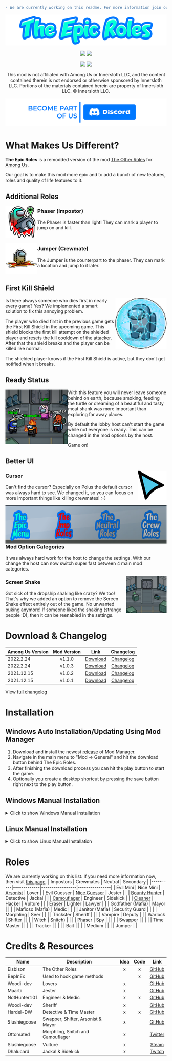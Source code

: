 
```diff
- We are currently working on this readme. For more information join our discord.
```

![The Epic Roles Banner](./Readme/Images/TER_banner.png)
<p align="center">
  <a href="https://github.com/LaicosVK/TheEpicRoles/releases/"><img src="https://badgen.net/github/release/laicosvk/theepicroles"></a> <!--Releases-->
  <a href="https://github.com/LaicosVK/TheEpicRoles/releases/"><img src="https://badgen.net/github/assets-dl/laicosvk/theepicroles"></a> <!--Downloads-->
</p>
  
<p align="center">
  <a href="https://github.com/LaicosVK/TheEpicRoles/releases/"><img src="https://badgen.net//github/releases/laicosvk/theepicroles"></a> <!--Releases-->
  <a href="https://github.com/LaicosVK/TheEpicRoles/stargazers"><img src="https://badgen.net/github/stars/laicosvk/theepicroles"></a> <!--Stars-->
</p>


<p align="center">
This mod is not affiliated with Among Us or Innersloth LLC, and the content contained therein is not endorsed or otherwise sponsored by Innersloth LLC. Portions of the materials contained herein are property of Innersloth LLC. © Innersloth LLC.</p>

[![Discord](./Readme/Images/TER_discord.png)](https://discord.gg/WjegsxEuAD)

# What Makes Us Different?
**The Epic Roles** is a remodded version of the mod [The Other Roles](https://github.com/Eisbison/TheOtherRoles) for [Among Us](https://store.steampowered.com/app/945360/Among_Us).

Our goal is to make this mod more epic and to add a bunch of new features, roles and quality of life features to it.

## Additional Roles

<img align="left" width="100" height="100" src="/TheEpicRoles/Resources/PhaseKillButton.png"/>

### Phaser (Impostor)
The Phaser is faster than light! They can mark a player to jump on and kill.
<br clear="all"/>

<img align="left" width="100" height="100" src="/TheEpicRoles/Resources/JumperJumpButton.png"/>

### Jumper (Crewmate)
The Jumper is the counterpart to the phaser. They can mark a location and jump to it later.
<br clear="all"/>

## First Kill Shield
<img align="right" height="160" src="/TheEpicRoles/Resources/GuardianShield.png"/>

Is there always someone who dies first in nearly every game? Yes? We implemented a smart solution to fix this annoying problem.

The player who died first in the previous game gets the First Kill Shield in the upcoming game. This shield blocks the first kill attempt on the shielded player and resets the kill cooldown of the attacker. After that the shield breaks and the player can be killed like normal.

The shielded player knows if the First Kill Shield is active, but they don't get notified when it breaks.

## Ready Status
<img align="left" height="170" src="/Readme/Images/dropship_ready.png"/>

With this feature you will never leave someone behind on earth, because smoking, feeding the turtle or dreaming of a beautiful and tasty meat shank was more important than exploring far away places.

By default the lobby host can't start the game while not everyone is ready. This can be changed in the mod options by the host.

Game on!
<br clear="all"/>

## Better UI

<img align="right" height="90" src="/TheEpicRoles/Resources/Cursor.png"/>

### Cursor
Can't find the cursor? Especially on Polus the default cursor was always hard to see. We changed it, so you can focus on more important things like killing crewmates! :-)
<br clear="all"/>

<img align="right" height="120" src="/Readme/Images/option_categories.png"/>

### Mod Option Categories
  
It was always hard work for the host to change the settings. With our change the host can now switch super fast between 4 main mod categories.
<br clear="all"/>

<img align="right" height="115" src="/Readme/Images/dropship.png"/>

### Screen Shake
Got sick of the dropship shaking like crazy? We too! That's why we added an option to remove the Screen Shake effect entirely out of the game. No unwanted puking anymore! If someone liked the shaking (strange people :D), then it can be reenabled in the settings.
<br clear="all"/>

# Download & Changelog
| Among Us Version | Mod Version | Link | Changelog |
| --- | :---: | :---: | :---: |
| 2022.2.24 | v1.1.0 | [Download](https://github.com/LaicosVK/TheEpicRoles/releases/download/v1.1.0/TheEpicRoles.zip) | [Changelog](/Readme/Changelog.md#110) |
| 2022.2.24 | v1.0.3 | [Download](https://github.com/LaicosVK/TheEpicRoles/releases/download/v1.0.3/TheEpicRoles.zip) | [Changelog](/Readme/Changelog.md#103) |
| 2021.12.15 | v1.0.2 | [Download](https://github.com/LaicosVK/TheEpicRoles/releases/download/v1.0.2/TheEpicRoles.zip) | [Changelog](/Readme/Changelog.md#102) |
| 2021.12.15 | v1.0.1 | [Download](https://github.com/LaicosVK/TheEpicRoles/releases/download/v1.0.1/TheEpicRoles.zip) | [Changelog](/Readme/Changelog.md#101) |

View [full changelog](/Readme/Changelog.md)

# Installation
## Windows Auto Installation/Updating Using Mod Manager
1. Download and install the newest [release](https://github.com/MatuxGG/ModManager/releases/latest) of Mod Manager.
2. Navigate in the main menu to "Mod -> General" and hit the download button behind The Epic Roles.
3. After finishing the download process you can hit the play button to start the game.
4. Optionally you create a desktop shortcut by pressing the save button right next to the play button.


## Windows Manual Installation
<details>
  <summary>Click to show Windows Manual Installation</summary>  
  
1. Download newest [release](https://github.com/LaicosVK/TheEpicRoles/releases/latest).
2. Navigate to your Among Us installtion folder.
3. Optionally (recommended) copy your entire game folder and continue the last steps in this copy of Among Us.
4. Drag or extract all files and folders from the zip into your Among Us installation folder.
5. Run the game. (First launch might take a while)
</details>

## Linux Manual Installation
<details>
  <summary>Click to show Linux Manual Installation</summary>    
   
1. Follow Windows Manual Installation until step 4.
2. Enable `winhttp.dll` via the proton winecfg (https://docs.bepinex.dev/articles/advanced/steam_interop.html#open-winecfg-for-the-target-game).
3. Launch the game via Steam.
</details>

# Roles
We are currently working on this list. If you need more information now, then visit [this page](https://github.com/Eisbison/TheOtherRoles#the-other-roles).
| Impostors | Crewmates | Neutral | Secondary |
|----------|-------------|-----------------|----------------|
| Evil Mini | Nice Mini | [Arsonist](/Readme/Roles/Arsonist.md) | Lover |
| Evil Guesser | [Nice Guesser](#guesser) | Jester |  |
| [Bounty Hunter](/Readme/Roles/Bounty_Hunter.md) | Detective | Jackal |  |
| [Camouflager](/Readme/Roles/Camouflager.md) | Engineer | Sidekick |  |
| [Cleaner](/Readme/Roles/Cleaner.md) | Hacker | Vulture |  |
| [Eraser](/Readme/Roles/Eraser.md) | Lighter | Lawyer |  |
| Godfather (Mafia) | Mayor |  |  |
| Mafioso (Mafia) | Medic |  |  |
| Janitor (Mafia) | Security Guard |  |  |
| Morphling | Seer |  |  |
| Trickster | Sheriff |  |  | 
| Vampire | Deputy |  |
| Warlock | Shifter |  |  |
| Witch | Snitch) |  |  |
| [Phaser](/Readme/Roles/Phaser.md) | Spy |  |  |
|  | Swapper |  |  |
|  | Time Master |  |  |
|  | Tracker |  |  |
|  | Bait |  |
|  | Medium |  |
|  | Jumper |  |

  
# Credits & Resources
| Name | Description | Idea | Code | Link |
| --- | --- | :---: | :---: | :---: |
| Eisbison | The Other Roles | x | x | [GitHub](https://github.com/Eisbison/TheOtherRoles) |
| BepInEx | Used to hook game methods |  | x | [GitHub](https://github.com/BepInEx) |
| Woodi-dev | Lovers | x |  | [GitHub](https://github.com/Woodi-dev/Among-Us-Love-Couple-Mod) |
| Maartii | Jester | x |  | [GitHub](https://github.com/Maartii/Jester)  |
| NotHunter101 | Engineer & Medic | x | x | [GitHub](https://github.com/NotHunter101/ExtraRolesAmongUs)  |
| Woodi-dev | Sheriff | x |  | [GitHub](https://github.com/Woodi-dev/Among-Us-Sheriff-Mod) |
| Hardel-DW | Detective & Time Master | x | x | [GitHub](https://github.com/Hardel-DW/TooManyRolesMods) |
| Slushiegoose | Swapper, Shifter, Arsonist & Mayor | x |  | [GitHub](https://github.com/slushiegoose/Town-Of-Us) |
| Ottomated | Morphling, Snitch and Camouflager | x |  | [Twitter](https://twitter.com/ottomated_)  |
| Slushiegoose | Vulture | x |  | [Steam](https://store.steampowered.com/app/1568590/Goose_Goose_Duck) |
| Dhalucard | Jackal & Sidekick | x |  | [Twitch](https://www.twitch.tv/dhalucard) |
